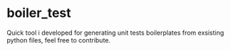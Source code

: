 # boiler_test
Quick tool i developed for generating unit tests boilerplates from exsisting python files, feel free to contribute.
